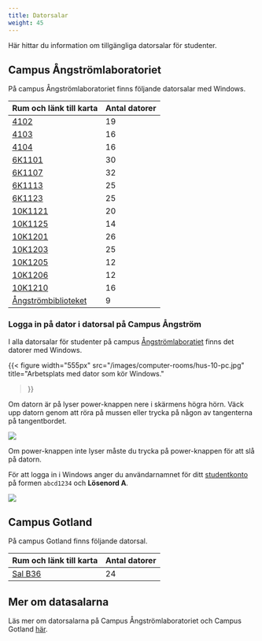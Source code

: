 ```yaml
---
title: Datorsalar
weight: 45
---
```


Här hittar du information om tillgängliga datorsalar för studenter. 

## Campus Ångströmlaboratoriet

På campus Ångströmlaboratoriet finns följande datorsalar med Windows. 

| Rum och länk till karta | Antal datorer |
|-------------------------|---------------|
| [4102][4102]            | 19            |
| [4103][4103]            | 16            |
| [4104][4104]            | 16            |
| [6K1101][6K1101]        | 30            |
| [6K1107][6K1107]        | 32            |
| [6K1113][6K1113]        | 25            |
| [6K1123][6K1123]      | 25            |
| [10K1121][10K1121]      | 20            |
| [10K1125][10K1125]      | 14            |
| [10K1201][10K1201]      | 26            |
| [10K1203][10K1203]      | 25            |
| [10K1205][10K1205]      | 12            |
| [10K1206][10K1206]      | 12            |
| [10K1210][10K1210]      | 16            |
| [Ångströmbiblioteket][biblioteket] | 9 |

[4102]:
    https://use.mazemap.com/#v=1&config=uu&zlevel=2&center=17.647657,59.838748&zoom=18&campusid=49&sharepoitype=poi&sharepoi=389593

[4103]:
    https://use.mazemap.com/#v=1&config=uu&zlevel=2&center=17.647500,59.838728&zoom=17.9&campusid=49&search=&sharepoitype=poi&sharepoi=389605

[4104]:
    https://use.mazemap.com/#v=1&config=uu&zlevel=2&center=17.647500,59.838728&zoom=17.9&campusid=49&search=&sharepoitype=poi&sharepoi=389590

[6K1101]:
    https://use.mazemap.com/#v=1&config=uu&zlevel=-1&center=17.647588,59.838342&zoom=17.9&campusid=49&search=&sharepoitype=poi&sharepoi=391805

[6K1107]:
    https://use.mazemap.com/#v=1&config=uu&zlevel=-1&center=17.647588,59.838342&zoom=17.9&campusid=49&search=&sharepoitype=poi&sharepoi=391809

[6K1113]:
    https://use.mazemap.com/#v=1&config=uu&campusid=49&zlevel=-1&center=17.647972,59.838256&zoom=18&sharepoitype=poi&sharepoi=391810

[6K1123]:
     https://use.mazemap.com/#v=1&config=uu&campusid=49&zlevel=-1&center=17.648234,59.838285&zoom=18&sharepoitype=poi&sharepoi=391812

[10K1201]:
    https://use.mazemap.com/#v=1&config=uu&zlevel=-1&center=17.646815,59.839653&zoom=18&campusid=49&sharepoitype=poi&sharepoi=1000824213
[10K1121]:
    https://use.mazemap.com/#v=1&config=uu&campusid=49&zlevel=-1&center=17.646463,59.839613&zoom=18&sharepoitype=poi&sharepoi=1000824232
[10K1125]:
    https://use.mazemap.com/#v=1&config=uu&campusid=49&zlevel=-1&center=17.646238,59.839603&zoom=18&sharepoitype=poi&sharepoi=1000824259
[10K1203]: https://use.mazemap.com/#v=1&config=uu&zlevel=-1&center=17.646815,59.839653&zoom=18&campusid=49&sharepoitype=poi&sharepoi=1000824267

[10K1205]:
    https://use.mazemap.com/#v=1&config=uu&campusid=49&zlevel=-1&center=17.647049,59.839707&zoom=18&sharepoitype=poi&sharepoi=1000824243

[10K1206]:
    https://use.mazemap.com/#v=1&config=uu&campusid=49&zlevel=-1&center=17.647072,59.839649&zoom=18&sharepoitype=poi&sharepoi=1000824261

[10K1210]:
    https://use.mazemap.com/#v=1&config=uu&campusid=49&zlevel=-1&center=17.646709,59.839518&zoom=18&sharepoitype=poi&sharepoi=1000824231

[biblioteket]: https://use.mazemap.com/#v=1&config=uu&campusid=49&zlevel=1&center=17.647191,59.839849&zoom=18&sharepoitype=poi&sharepoi=1000824424

### Logga in på dator i datorsal på Campus Ångström

I alla datorsalar för studenter på campus [Ångströmlaboratiet][ångström] finns det datorer
med Windows. 

[ångström]: https://angstrom.uu.se/

{{< figure 
    width="555px" 
    src="/images/computer-rooms/hus-10-pc.jpg" 
    title="Arbetsplats med dator som kör Windows." 
>}}

Om datorn är på lyser power-knappen nere i skärmens högra hörn. Väck upp datorn
genom att röra på mussen eller trycka på någon av tangenterna på tangentbordet.

![](/images/computer-rooms/power-button.png)

Om power-knappen inte lyser måste du trycka på power-knappen för
att slå på datorn. 

För att logga in i Windows anger du användarnamnet för ditt
[studentkonto][studentkonto] på formen `abcd1234` och **Lösenord A**.

[studentkonto]: preparation/#studentkonto

![](/images/linux/windows-10-login.jpg?width=444px)

## Campus Gotland

På campus Gotland finns följande datorsal. 

| Rum och länk till karta | Antal datorer |
|-------------------------|---------------|
| [Sal B36][b36]          | 24            |

## Mer om datasalarna

Läs mer om datorsalarna på Campus Ångströmlaboratoriet och Campus Gotland
[här][datorsalar].


[datorsalar]: https://www.uu.se/student/it-for-studenter/datorsalar

[b36]: https://use.mazemap.com/#v=1&campusid=100


